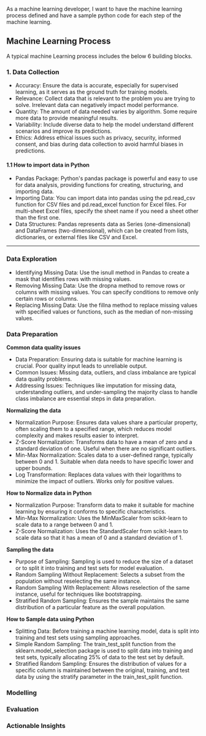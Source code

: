 As a machine learning developer, I want to have the machine learning process defined and have a sample python code
for each step of the machine learning.

## Machine Learning Process

A typical machine Learning process includes the below 6 building blocks.

### 1. Data Collection

- Accuracy: Ensure the data is accurate, especially for supervised learning, as it serves as the ground truth for training models.
- Relevance: Collect data that is relevant to the problem you are trying to solve. Irrelevant data can negatively impact model performance.
- Quantity: The amount of data needed varies by algorithm. Some require more data to provide meaningful results.
- Variability: Include diverse data to help the model understand different scenarios and improve its predictions.
- Ethics: Address ethical issues such as privacy, security, informed consent, and bias during data collection to avoid harmful biases in predictions.


#### 1.1 How to import data in Python

- Pandas Package: Python's pandas package is powerful and easy to use for data analysis, providing functions for creating, structuring, and importing data.
- Importing Data: You can import data into pandas using the pd.read_csv function for CSV files and pd.read_excel function for Excel files. For multi-sheet Excel files, specify the sheet name if you need a sheet other than the first one.
- Data Structures: Pandas represents data as Series (one-dimensional) and DataFrames (two-dimensional), which can be created from lists, dictionaries, or external files like CSV and Excel.

------

### Data Exploration

- Identifying Missing Data: Use the isnull method in Pandas to create a mask that identifies rows with missing values.
- Removing Missing Data: Use the dropna method to remove rows or columns with missing values. You can specify conditions to remove only certain rows or columns.
- Replacing Missing Data: Use the fillna method to replace missing values with specified values or functions, such as the median of non-missing values.

### Data Preparation

**Common data quality issues**

- Data Preparation: Ensuring data is suitable for machine learning is crucial. Poor quality input leads to unreliable output.
- Common Issues: Missing data, outliers, and class imbalance are typical data quality problems.
- Addressing Issues: Techniques like imputation for missing data, understanding outliers, and under-sampling the majority class to handle class imbalance are essential steps in data preparation.

**Normalizing the data**

- Normalization Purpose: Ensures data values share a particular property, often scaling them to a specified range, which reduces model complexity and makes results easier to interpret.
- Z-Score Normalization: Transforms data to have a mean of zero and a standard deviation of one. Useful when there are no significant outliers.
- Min-Max Normalization: Scales data to a user-defined range, typically between 0 and 1. Suitable when data needs to have specific lower and upper bounds.
- Log Transformation: Replaces data values with their logarithms to minimize the impact of outliers. Works only for positive values.

**How to Normalize data in Python**

- Normalization Purpose: Transform data to make it suitable for machine learning by ensuring it conforms to specific characteristics.
- Min-Max Normalization: Uses the MinMaxScaler from scikit-learn to scale data to a range between 0 and 1.
- Z-Score Normalization: Uses the StandardScaler from scikit-learn to scale data so that it has a mean of 0 and a standard deviation of 1.

**Sampling the data**

- Purpose of Sampling: Sampling is used to reduce the size of a dataset or to split it into training and test sets for model evaluation.
- Random Sampling Without Replacement: Selects a subset from the population without reselecting the same instance.
- Random Sampling With Replacement: Allows reselection of the same instance, useful for techniques like bootstrapping.
- Stratified Random Sampling: Ensures the sample maintains the same distribution of a particular feature as the overall population.

**How to Sample data using Python**

- Splitting Data: Before training a machine learning model, data is split into training and test sets using sampling approaches.
- Simple Random Sampling: The train_test_split function from the sklearn.model_selection package is used to split data into training and test sets, typically allocating 25% of data to the test set by default.
- Stratified Random Sampling: Ensures the distribution of values for a specific column is maintained between the original, training, and test data by using the stratify parameter in the train_test_split function.

### Modelling


### Evaluation


### Actionable Insights

